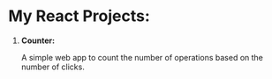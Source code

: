 # My React Projects:

1. __Counter:__
   
    A simple web app to count the number of operations based on the number of clicks.